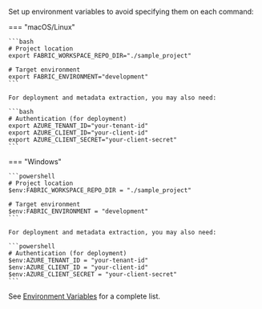 Set up environment variables to avoid specifying them on each command:

=== "macOS/Linux"

    ```bash
    # Project location
    export FABRIC_WORKSPACE_REPO_DIR="./sample_project"

    # Target environment
    export FABRIC_ENVIRONMENT="development"
    ```

    For deployment and metadata extraction, you may also need:

    ```bash
    # Authentication (for deployment)
    export AZURE_TENANT_ID="your-tenant-id"
    export AZURE_CLIENT_ID="your-client-id"
    export AZURE_CLIENT_SECRET="your-client-secret"
    ```

=== "Windows"

    ```powershell
    # Project location
    $env:FABRIC_WORKSPACE_REPO_DIR = "./sample_project"

    # Target environment
    $env:FABRIC_ENVIRONMENT = "development"
    ```

    For deployment and metadata extraction, you may also need:

    ```powershell
    # Authentication (for deployment)
    $env:AZURE_TENANT_ID = "your-tenant-id"
    $env:AZURE_CLIENT_ID = "your-client-id"
    $env:AZURE_CLIENT_SECRET = "your-client-secret"
    ```

See [Environment Variables](../user_guide/environment_variables.md) for a complete list.